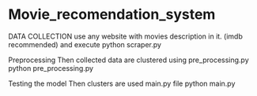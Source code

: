 # Movie_recomendation_system
DATA COLLECTION
use any website with movies description in it. (imdb recommended)
and execute
python scraper.py

Preprocessing
Then collected data are clustered using pre_processing.py
python pre_processing.py

Testing the model
Then clusters are used main.py file
python main.py
